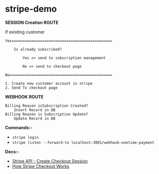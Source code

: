 # stripe-demo

**SESSION Creation ROUTE**

If existing customer

    Yes==============================================

        Is already subscribed?

            Yes => send to subscription management

            No => send to checkout page

    No===============================================

    1. Create new customer account in stripe
    2. Send To checkout page

**WEBHOOK ROUTE**

    Billing Reason isSubscription Created?
        Insert Record in DB
    Billing Reason is Subscription Update?
        Update Record in DB

**Commands:-**

- `stripe login`
- `stripe listen --forward-to localhost:3001/webhook-onetime-payment`

**Docs:-**

- [Stripe API - Create Checkout Session](https://stripe.com/docs/api/checkout/sessions/create)
- [How Stripe Checkout Works](https://stripe.com/docs/payments/checkout/how-checkout-works)
